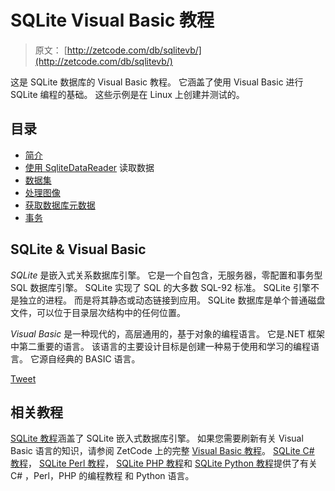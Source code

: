 # SQLite Visual Basic 教程

> 原文： [http://zetcode.com/db/sqlitevb/](http://zetcode.com/db/sqlitevb/)

这是 SQLite 数据库的 Visual Basic 教程。 它涵盖了使用 Visual Basic 进行 SQLite 编程的基础。 这些示例是在 Linux 上创建并测试的。

## 目录



*   [简介](intro/)
*   [使用 SqliteDataReader](read/) 读取数据
*   [数据集](dataset/)
*   [处理图像](images/)
*   [获取数据库元数据](meta/)
*   [事务](trans/)



## SQLite & Visual Basic

_SQLite_ 是嵌入式关系数据库引擎。 它是一个自包含，无服务器，零配置和事务型 SQL 数据库引擎。 SQLite 实现了 SQL 的大多数 SQL-92 标准。 SQLite 引擎不是独立的进程。 而是将其静态或动态链接到应用。 SQLite 数据库是单个普通磁盘文件，可以位于目录层次结构中的任何位置。

_Visual Basic_ 是一种现代的，高层通用的，基于对象的编程语言。 它是.NET 框架中第二重要的语言。 该语言的主要设计目标是创建一种易于使用和学习的编程语言。 它源自经典的 BASIC 语言。

[Tweet](https://twitter.com/share) 

## 相关教程

[SQLite 教程](/db/sqlite/)涵盖了 SQLite 嵌入式数据库引擎。 如果您需要刷新有关 Visual Basic 语言的知识，请参阅 ZetCode 上的完整 [Visual Basic 教程](/lang/visualbasic/)。 [SQLite C# 教程](/db/sqlitecsharp/)， [SQLite Perl 教程](/db/sqliteperltutorial/)， [SQLite PHP 教程](/databases/sqlitephptutorial/)和 [SQLite Python 教程](/db/sqlitepythontutorial/)提供了有关 C# ，Perl，PHP 的编程教程 和 Python 语言。